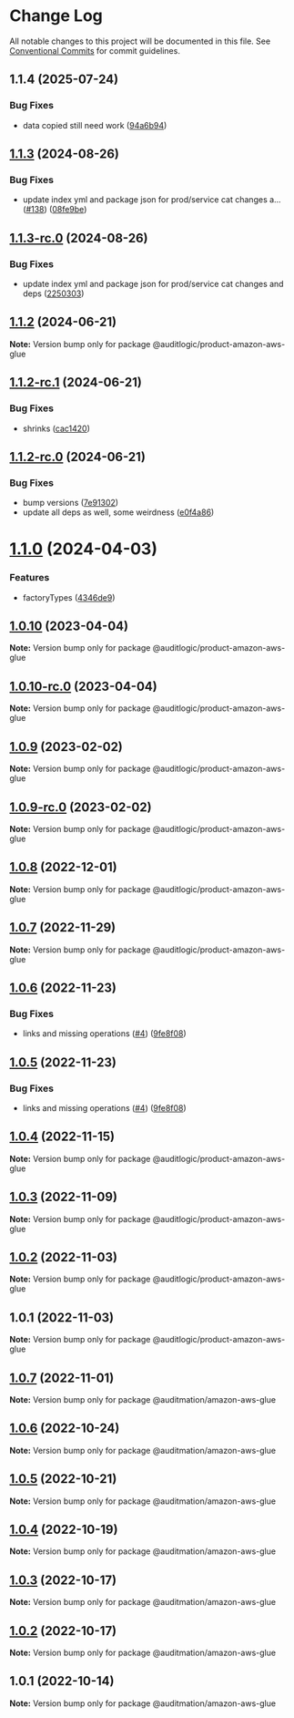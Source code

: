 # Change Log

All notable changes to this project will be documented in this file.
See [Conventional Commits](https://conventionalcommits.org) for commit guidelines.

## 1.1.4 (2025-07-24)


### Bug Fixes

* data copied still need work ([94a6b94](https://github.com/zerobias-org/product/commit/94a6b942fb0516367548599d739529536132755a))





## [1.1.3](https://github.com/auditlogic/product/compare/@auditlogic/product-amazon-aws-glue@1.1.2...@auditlogic/product-amazon-aws-glue@1.1.3) (2024-08-26)


### Bug Fixes

* update index yml and package json for prod/service cat changes a… ([#138](https://github.com/auditlogic/product/issues/138)) ([08fe9be](https://github.com/auditlogic/product/commit/08fe9beb1c8457462a19bc69caa02e6212d97e1a))





## [1.1.3-rc.0](https://github.com/auditlogic/product/compare/@auditlogic/product-amazon-aws-glue@1.1.2...@auditlogic/product-amazon-aws-glue@1.1.3-rc.0) (2024-08-26)


### Bug Fixes

* update index yml and package json for prod/service cat changes and deps ([2250303](https://github.com/auditlogic/product/commit/225030363a363608240135b7ebed386b28f01e4b))





## [1.1.2](https://github.com/auditlogic/product/compare/@auditlogic/product-amazon-aws-glue@1.1.2-rc.1...@auditlogic/product-amazon-aws-glue@1.1.2) (2024-06-21)

**Note:** Version bump only for package @auditlogic/product-amazon-aws-glue





## [1.1.2-rc.1](https://github.com/auditlogic/product/compare/@auditlogic/product-amazon-aws-glue@1.1.2-rc.0...@auditlogic/product-amazon-aws-glue@1.1.2-rc.1) (2024-06-21)


### Bug Fixes

* shrinks ([cac1420](https://github.com/auditlogic/product/commit/cac14200fefcd8183ab69fe89a47bd3f70f563e9))





## [1.1.2-rc.0](https://github.com/auditlogic/product/compare/@auditlogic/product-amazon-aws-glue@1.1.0...@auditlogic/product-amazon-aws-glue@1.1.2-rc.0) (2024-06-21)


### Bug Fixes

* bump versions ([7e91302](https://github.com/auditlogic/product/commit/7e913023b8b312150ed7762c32fbbe616be71de5))
* update all deps as well, some weirdness ([e0f4a86](https://github.com/auditlogic/product/commit/e0f4a864714e2d3de6bbf3da014d5312fe53be2f))





# [1.1.0](https://github.com/auditlogic/product/compare/@auditlogic/product-amazon-aws-glue@1.0.10...@auditlogic/product-amazon-aws-glue@1.1.0) (2024-04-03)


### Features

* factoryTypes ([4346de9](https://github.com/auditlogic/product/commit/4346de92693aee892fccf725338ffc7b80ab182b))





## [1.0.10](https://github.com/auditlogic/product/compare/@auditlogic/product-amazon-aws-glue@1.0.9...@auditlogic/product-amazon-aws-glue@1.0.10) (2023-04-04)

**Note:** Version bump only for package @auditlogic/product-amazon-aws-glue





## [1.0.10-rc.0](https://github.com/auditlogic/product/compare/@auditlogic/product-amazon-aws-glue@1.0.9...@auditlogic/product-amazon-aws-glue@1.0.10-rc.0) (2023-04-04)

**Note:** Version bump only for package @auditlogic/product-amazon-aws-glue





## [1.0.9](https://github.com/auditlogic/product/compare/@auditlogic/product-amazon-aws-glue@1.0.8...@auditlogic/product-amazon-aws-glue@1.0.9) (2023-02-02)

**Note:** Version bump only for package @auditlogic/product-amazon-aws-glue





## [1.0.9-rc.0](https://github.com/auditlogic/product/compare/@auditlogic/product-amazon-aws-glue@1.0.8...@auditlogic/product-amazon-aws-glue@1.0.9-rc.0) (2023-02-02)

**Note:** Version bump only for package @auditlogic/product-amazon-aws-glue





## [1.0.8](https://github.com/auditlogic/product/compare/@auditlogic/product-amazon-aws-glue@1.0.7...@auditlogic/product-amazon-aws-glue@1.0.8) (2022-12-01)

**Note:** Version bump only for package @auditlogic/product-amazon-aws-glue





## [1.0.7](https://github.com/auditlogic/product/compare/@auditlogic/product-amazon-aws-glue@1.0.6...@auditlogic/product-amazon-aws-glue@1.0.7) (2022-11-29)

**Note:** Version bump only for package @auditlogic/product-amazon-aws-glue





## [1.0.6](https://github.com/auditlogic/product/compare/@auditlogic/product-amazon-aws-glue@1.0.4...@auditlogic/product-amazon-aws-glue@1.0.6) (2022-11-23)


### Bug Fixes

* links and missing operations ([#4](https://github.com/auditlogic/product/issues/4)) ([9fe8f08](https://github.com/auditlogic/product/commit/9fe8f08fe7c57fdb79f991ac35bd6ac2e7dcad38))





## [1.0.5](https://github.com/auditlogic/product/compare/@auditlogic/product-amazon-aws-glue@1.0.4...@auditlogic/product-amazon-aws-glue@1.0.5) (2022-11-23)


### Bug Fixes

* links and missing operations ([#4](https://github.com/auditlogic/product/issues/4)) ([9fe8f08](https://github.com/auditlogic/product/commit/9fe8f08fe7c57fdb79f991ac35bd6ac2e7dcad38))





## [1.0.4](https://github.com/auditlogic/product/compare/@auditlogic/product-amazon-aws-glue@1.0.3...@auditlogic/product-amazon-aws-glue@1.0.4) (2022-11-15)

**Note:** Version bump only for package @auditlogic/product-amazon-aws-glue





## [1.0.3](https://github.com/auditlogic/product/compare/@auditlogic/product-amazon-aws-glue@1.0.2...@auditlogic/product-amazon-aws-glue@1.0.3) (2022-11-09)

**Note:** Version bump only for package @auditlogic/product-amazon-aws-glue





## [1.0.2](https://github.com/auditlogic/product/compare/@auditlogic/product-amazon-aws-glue@1.0.1...@auditlogic/product-amazon-aws-glue@1.0.2) (2022-11-03)

**Note:** Version bump only for package @auditlogic/product-amazon-aws-glue





## 1.0.1 (2022-11-03)

**Note:** Version bump only for package @auditlogic/product-amazon-aws-glue





## [1.0.7](https://github.com/auditmation/store-content/compare/@auditmation/amazon-aws-glue@1.0.6...@auditmation/amazon-aws-glue@1.0.7) (2022-11-01)

**Note:** Version bump only for package @auditmation/amazon-aws-glue





## [1.0.6](https://github.com/auditmation/store-content/compare/@auditmation/amazon-aws-glue@1.0.5...@auditmation/amazon-aws-glue@1.0.6) (2022-10-24)

**Note:** Version bump only for package @auditmation/amazon-aws-glue





## [1.0.5](https://github.com/auditmation/store-content/compare/@auditmation/amazon-aws-glue@1.0.4...@auditmation/amazon-aws-glue@1.0.5) (2022-10-21)

**Note:** Version bump only for package @auditmation/amazon-aws-glue





## [1.0.4](https://github.com/auditmation/store-content/compare/@auditmation/amazon-aws-glue@1.0.3...@auditmation/amazon-aws-glue@1.0.4) (2022-10-19)

**Note:** Version bump only for package @auditmation/amazon-aws-glue





## [1.0.3](https://github.com/auditmation/store-content/compare/@auditmation/amazon-aws-glue@1.0.2...@auditmation/amazon-aws-glue@1.0.3) (2022-10-17)

**Note:** Version bump only for package @auditmation/amazon-aws-glue





## [1.0.2](https://github.com/auditmation/store-content/compare/@auditmation/amazon-aws-glue@1.0.1...@auditmation/amazon-aws-glue@1.0.2) (2022-10-17)

**Note:** Version bump only for package @auditmation/amazon-aws-glue





## 1.0.1 (2022-10-14)

**Note:** Version bump only for package @auditmation/amazon-aws-glue
